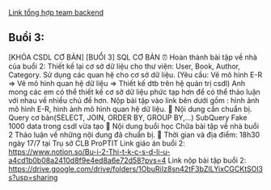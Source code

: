 [Link tổng hợp team backend](https://drive.google.com/drive/folders/11zleyQadTOnPsaVDnVBLNx7uk4dx87ul?fbclid=IwZXh0bgNhZW0CMTEAAR1swFv30Ke3rMrO0oIAs_BWLQ2EE3gLMMAlSXl6BpWRe3J4JLqxsxVC7qU_aem_-o1Hrm1wJnKbkrtg8efxVQ)
## Buổi 3:
[KHÓA CSDL CƠ BẢN]
[BUỔI 3] SQL CƠ BẢN
⏰ Hoàn thành bài tập về nhà của buổi 2:
Thiết kế lại cơ sở dữ liệu cho thư viện: User, Book, Author, Category. Sử dụng các quan hệ cho cơ sở dữ liệu. (Yêu cầu: Vẽ mô hình E-R ⇒ Vẽ mô hình quan hệ dữ liệu ⇒ Thiết kế dtb trên hệ quản trị csdl)
Anh mong các em có thể thiết kế cơ sở dữ liệu phức tạp hơn để có thể thảo luận với nhau về nhiều chủ đề hơn.
Nộp bài tập vào link bên dưới gồm : hình ảnh mô hình E-R, hình ảnh mô hình quan hệ dữ liệu.
🎯 Nội dung cần chuẩn bị.
Query cơ bản(SELECT, JOIN, ORDER BY, GROUP BY,...)
SubQuery
Fake 1000 data trong csdl vừa tạo
📝 Nội dung buổi học
Chữa bài tập về nhà buổi 2
Thảo luận về những nội dung đã chuẩn bị.
📌 Thời gian và địa điểm: 18h30 ngày 17/7 tại Trụ sở CLB ProPTIT
Link giáo án buổi 2: https://www.notion.so/Bu-i-2-Thi-t-k-c-s-d-li-u-a4cd1b0b08a2410d8f9e4ed8a6e72d58?pvs=4
Link nộp bài tập buổi 2: https://drive.google.com/drive/folders/1ObuRiIz8sn42tF3bZILYixCGCKtSOl3s?usp=sharing